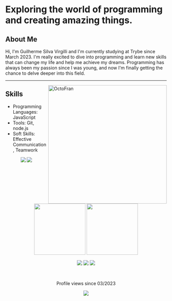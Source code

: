 # Exploring the world of programming and creating amazing things.
## About Me
Hi, I'm Guilherme Silva Virgilli and I'm currently studying at Trybe since March 2023. I'm really excited to dive into programming and learn new skills that can change my life and help me achieve my dreams. Programming has always been my passion since I was young, and now I'm finally getting the chance to delve deeper into this field.


<hr />
<img src="https://media.tenor.com/R_WseIIwQ8QAAAAC/beavis-computer.gif" width="370px" align="right" alt="OctoFran">

## Skills

- Programming Languages: JavaScript
- Tools: Git, node.js
- Soft Skills: Effective Communication, Teamwork



<p align="center">
  <img src="https://img.shields.io/badge/-JavaScript-yellow?style=flat&logo=javascript&logoColor=white">
  <img src="https://img.shields.io/badge/-Git-orange?style=flat&logo=git&logoColor=white">
</p>
<br><br><br><br>

<div align="center">

</div>
<br>
<div align="center">
    <img height="160em" src="https://github-readme-stats.vercel.app/api?username=gsvirgilli&theme=algolia&show_icons=true">
    <img height="160em" src="https://github-readme-stats.vercel.app/api/top-langs?username=gsvirgilli&hide=html,scss,stylus,blade,jupyter%20notebook,python,css,shell,batchfile,dockerfile,typescript&theme=algolia&show_icons=true">
</div>


<div  align="center">

<a href="https://gsvirgilli.github.io" target="_blank"><img src="https://img.shields.io/badge/Portfolio-%23000000.svg?style=for-the-badge&logo=firefox&logoColor=#FF7139" target="_blank"></a>
<a href = "mailto:gsvirgilli@gmail.com"><img src="https://img.shields.io/badge/Gmail-D14836?style=for-the-badge&logo=gmail&logoColor=white" target="_blank"></a>
<a href="https://www.linkedin.com/in/gsvirgilli" target="_blank"><img src="https://img.shields.io/badge/-LinkedIn-%230077B5?style=for-the-badge&logo=linkedin&logoColor=white" target="_blank"></a>   
    
</div>

<div align=center>
    <br>
<p>Profile views since 03/2023</p>   
 <p><img alingn="center" src="https://profile-counter.glitch.me/gsvirgilli/count.svg"></p>
    
 </div>

